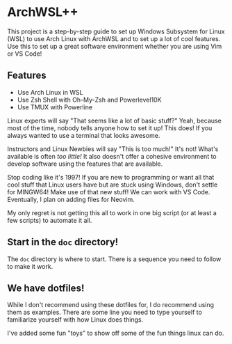 # ArchWSL++

This project is a step-by-step guide to set up Windows Subsystem for Linux (WSL) to use Arch Linux with ArchWSL and to set up a lot of cool features. Use this to set up a great software environment whether you are using Vim or VS Code!

## Features

* Use Arch Linux in WSL
* Use Zsh Shell with Oh-My-Zsh and Powerlevel10K
* Use TMUX with Powerline

Linux experts will say "That seems like a lot of basic stuff?" Yeah, because most of the time, nobody tells anyone how to set it up! This does!  If you always wanted to use a terminal that looks awesome.

Instructors and Linux Newbies will say "This is too much!" It's not! What's available is often *too little!*  It also doesn't offer a cohesive environment to develop software using the features that are available.

Stop coding like it's 1997!  If you are new to programming or want all that cool stuff that Linux users have but are stuck using Windows, don't settle for MINGW64!  Make use of that new stuff!  We can work with VS Code. Eventually, I plan on adding files for Neovim.

My only regret is not getting this all to work in one big script (or at least a few scripts) to automate it all.

## Start in the `doc` directory!

The `doc` directory is where to start. There is a sequence you need to follow to make it work.

## We have dotfiles!

While I don't recommend using these dotfiles for, I do recommend using them as examples. There are some line you need to type yourself to familiarize yourself with how Linux does things.

I've added some fun "toys" to show off some of the fun things linux can do.

